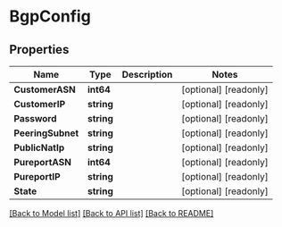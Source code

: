 # BgpConfig

## Properties

Name | Type | Description | Notes
------------ | ------------- | ------------- | -------------
**CustomerASN** | **int64** |  | [optional] [readonly] 
**CustomerIP** | **string** |  | [optional] [readonly] 
**Password** | **string** |  | [optional] [readonly] 
**PeeringSubnet** | **string** |  | [optional] [readonly] 
**PublicNatIp** | **string** |  | [optional] [readonly] 
**PureportASN** | **int64** |  | [optional] [readonly] 
**PureportIP** | **string** |  | [optional] [readonly] 
**State** | **string** |  | [optional] [readonly] 

[[Back to Model list]](../README.md#documentation-for-models) [[Back to API list]](../README.md#documentation-for-api-endpoints) [[Back to README]](../README.md)


